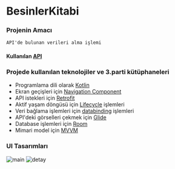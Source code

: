 # BesinlerKitabi

### Projenin Amacı
    API'de bulunan verileri alma işlemi

#### Kullanılan [API](https://raw.githubusercontent.com/atilsamancioglu/BTK20-JSONVeriSeti/master/besinler.json)

### Projede kullanılan teknolojiler ve 3.parti kütüphaneleri
* Programlama dili olarak [Kotlin](https://kotlinlang.org/)
* Ekran geçişleri için [Navigation Component](https://developer.android.com/jetpack/androidx/releases/navigation)
* API istekleri için [Retrofit](https://square.github.io/retrofit/) 
* Aktif yaşam döngüsü için [Lifecycle](https://developer.android.com/jetpack/androidx/releases/lifecycle) işlemleri
* Veri bağlama işlemleri için [databinding](https://developer.android.com/jetpack/androidx/releases/databinding) işlemleri
* API'deki görselleri çekmek için [Glide](https://github.com/bumptech/glide)
* Database işlemleri için [Room](https://developer.android.com/jetpack/androidx/releases/room)
* Mimari model için [MVVM](https://www.digitalocean.com/community/tutorials/android-mvvm-design-pattern)
  
### UI Tasarımları
![main](https://user-images.githubusercontent.com/76566952/195323872-0d60c8c4-3375-4a84-8fe7-f860ceb424cf.png)        ![detay](https://user-images.githubusercontent.com/76566952/195327313-c0f40a72-c7e8-4ac9-a026-c3800a43a04c.png)





